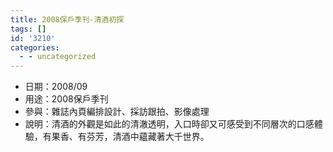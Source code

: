 ```yaml
---
title: 2008保戶季刊-清酒初探
tags: []
id: '3210'
categories:
  - - uncategorized
---
```


*   日期：2008/09
*   用途：2008保戶季刊
*   參與：雜誌內頁編排設計、採訪跟拍、影像處理
*   說明：清酒的外觀是如此的清澈透明，入口時卻又可感受到不同層次的口感體驗，有果香、有芬芳，清酒中蘊藏著大千世界。